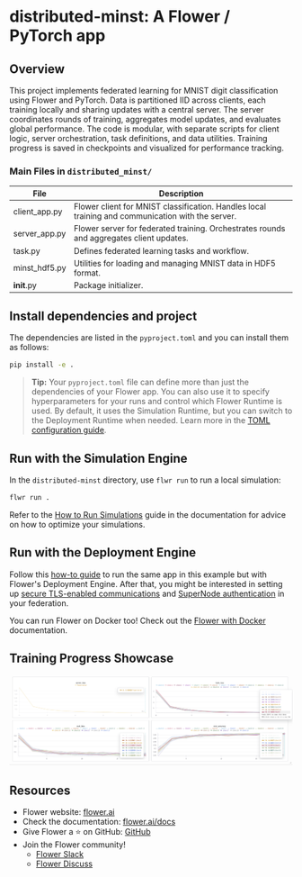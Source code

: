 # distributed-minst: A Flower / PyTorch app

## Overview

This project implements federated learning for MNIST digit classification using Flower and PyTorch. Data is partitioned IID across clients, each training locally and sharing updates with a central server. The server coordinates rounds of training, aggregates model updates, and evaluates global performance. The code is modular, with separate scripts for client logic, server orchestration, task definitions, and data utilities. Training progress is saved in checkpoints and visualized for performance tracking.

### Main Files in `distributed_minst/`

| File | Description |
|------|-------------|
| client_app.py | Flower client for MNIST classification. Handles local training and communication with the server. |
| server_app.py | Flower server for federated training. Orchestrates rounds and aggregates client updates. |
| task.py | Defines federated learning tasks and workflow. |
| minst_hdf5.py | Utilities for loading and managing MNIST data in HDF5 format. |
| __init__.py | Package initializer. |

## Install dependencies and project

The dependencies are listed in the `pyproject.toml` and you can install them as follows:

```bash
pip install -e .
```

> **Tip:** Your `pyproject.toml` file can define more than just the dependencies of your Flower app. You can also use it to specify hyperparameters for your runs and control which Flower Runtime is used. By default, it uses the Simulation Runtime, but you can switch to the Deployment Runtime when needed.
> Learn more in the [TOML configuration guide](https://flower.ai/docs/framework/how-to-configure-pyproject-toml.html).

## Run with the Simulation Engine

In the `distributed-minst` directory, use `flwr run` to run a local simulation:

```bash
flwr run .
```

Refer to the [How to Run Simulations](https://flower.ai/docs/framework/how-to-run-simulations.html) guide in the documentation for advice on how to optimize your simulations.

## Run with the Deployment Engine

Follow this [how-to guide](https://flower.ai/docs/framework/how-to-run-flower-with-deployment-engine.html) to run the same app in this example but with Flower's Deployment Engine. After that, you might be interested in setting up [secure TLS-enabled communications](https://flower.ai/docs/framework/how-to-enable-tls-connections.html) and [SuperNode authentication](https://flower.ai/docs/framework/how-to-authenticate-supernodes.html) in your federation.

You can run Flower on Docker too! Check out the [Flower with Docker](https://flower.ai/docs/framework/docker/index.html) documentation.


## Training Progress Showcase

![Training Progress](checkpoints/training_progress_20cores.png)

## Resources

- Flower website: [flower.ai](https://flower.ai/)
- Check the documentation: [flower.ai/docs](https://flower.ai/docs/)
- Give Flower a ⭐️ on GitHub: [GitHub](https://github.com/adap/flower)
- Join the Flower community!
  - [Flower Slack](https://flower.ai/join-slack/)
  - [Flower Discuss](https://discuss.flower.ai/)
